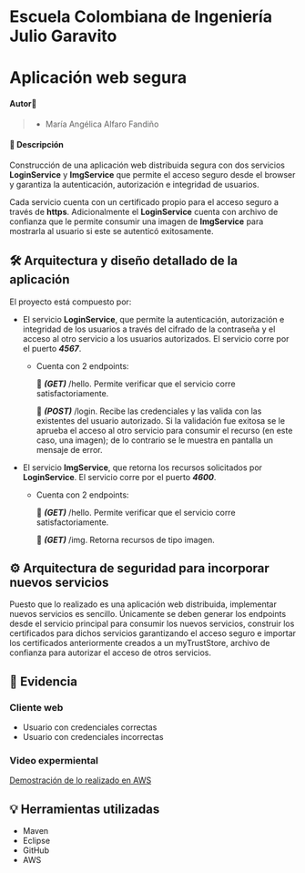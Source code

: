 # Escuela Colombiana de Ingeniería Julio Garavito

# Aplicación web segura

#### Autor🙎
> - María Angélica Alfaro Fandiño

#### 🔎 Descripción
Construcción de una aplicación web distribuida segura con dos servicios **LoginService** y **ImgService** que permite el acceso seguro desde el browser y garantiza la autenticación, autorización e integridad de usuarios.

Cada servicio cuenta con un certificado propio para el acceso seguro a través de **https**. Adicionalmente el **LoginService** cuenta con archivo de confianza que le permite consumir una imagen de **ImgService** para mostrarla al usuario si este se autenticó exitosamente.

## 🛠️ Arquitectura y diseño detallado de la aplicación

El proyecto está compuesto por:

- El servicio **LoginService**, que permite la autenticación, autorización e integridad de los usuarios a través del cifrado de la contraseña y el acceso al otro servicio a los usuarios autorizados. El servicio corre por el puerto ***4567***.

  - Cuenta con 2 endpoints:
       
     📌 ***(GET)*** /hello. Permite verificar que el servicio corre satisfactoriamente.
     
     📌 ***(POST)*** /login. Recibe las credenciales y las valida con las existentes del usuario autorizado. Si la validación fue exitosa se le aprueba el acceso al otro servicio para consumir el recurso (en este caso, una imagen); de lo contrario se le muestra en pantalla un mensaje de error.

- El servicio **ImgService**, que retorna los recursos solicitados por **LoginService**. El servicio corre por el puerto ***4600***.

  - Cuenta con 2 endpoints:

       📌  ***(GET)*** /hello. Permite verificar que el servicio corre satisfactoriamente.

       📌 ***(GET)*** /img. Retorna recursos de tipo imagen.
       
## ⚙️ Arquitectura de seguridad para incorporar nuevos servicios
Puesto que lo realizado es una aplicación web distribuida, implementar nuevos servicios es sencillo. Únicamente se deben generar los endpoints desde el servicio principal para consumir los nuevos servicios, construir los certificados para dichos servicios garantizando el acceso seguro e importar los certificados anteriormente creados a un myTrustStore, archivo de confianza para autorizar el acceso de otros servicios.

## 📝 Evidencia
### Cliente web
- Usuario con credenciales correctas
- Usuario con credenciales incorrectas
### Video expermiental
[Demostración de lo realizado en AWS](https://github.com/Angelica-Alfaro/AREP_TALLER5/blob/main/DemoAppSegura.mp4)
       
## 💡 Herramientas utilizadas
- Maven
- Eclipse
- GitHub
- AWS
